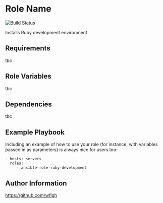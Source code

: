 Role Name
=========

[![Build Status](https://travis-ci.org/wflgh/ansible-role-ruby-development.svg?branch=master)](https://travis-ci.org/wflgh/ansible-role-ruby-development)

Installs Ruby development environment

Requirements
------------

tbc

Role Variables
--------------

tbc

Dependencies
------------

tbc

Example Playbook
----------------

Including an example of how to use your role (for instance, with variables passed in as parameters) is always nice for users too:

    - hosts: servers
      roles:
         - ansible-role-ruby-development


Author Information
------------------

https://github.com/wflgh
